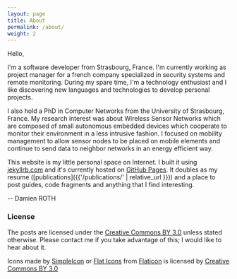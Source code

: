 ```yaml
---
layout: page
title: About
permalink: /about/
weight: 2
---
```


Hello,

I'm a software developer from Strasbourg, France.
I'm currently working as project manager for a french company specialized in security systems and remote monitoring.
During my spare time, I'm a technology enthusiast and I like discovering new languages and technologies to develop personal projects.

I also hold a PhD in Computer Networks from the University of Strasbourg, France.
My research interest was about Wireless Sensor Networks which are composed of small
autonomous embedded devices which cooperate to monitor their environment in a less
intrusive fashion. I focused on mobility management to allow sensor nodes to be
placed on mobile elements and continue to send data to neighbor networks in an
energy efficient way.

This website is my little personal space on Internet.
I built it using [jekyllrb.com](https://jekyllrb.com/) and it's currently hosted on [GitHub Pages](https://pages.github.com/).
It doubles as my resume ([publications]({{'/publications/' | relative_url }})) and a place to post guides, code fragments and anything that I find interesting.

-- Damien ROTH


### License

The posts are licensed under the [Creative Commons BY 3.0](http://creativecommons.org/licenses/by/3.0/) unless stated otherwise. Please contact me if you take advantage of this; I would like to hear about it.

Icons made by [SimpleIcon](http://www.flaticon.com/authors/simpleicon) or [Flat Icons](http://www.flaticon.com/authors/flat-icons) from [Flaticon](http://www.flaticon.com) is licensed by [Creative Commons BY 3.0](http://creativecommons.org/licenses/by/3.0/)
